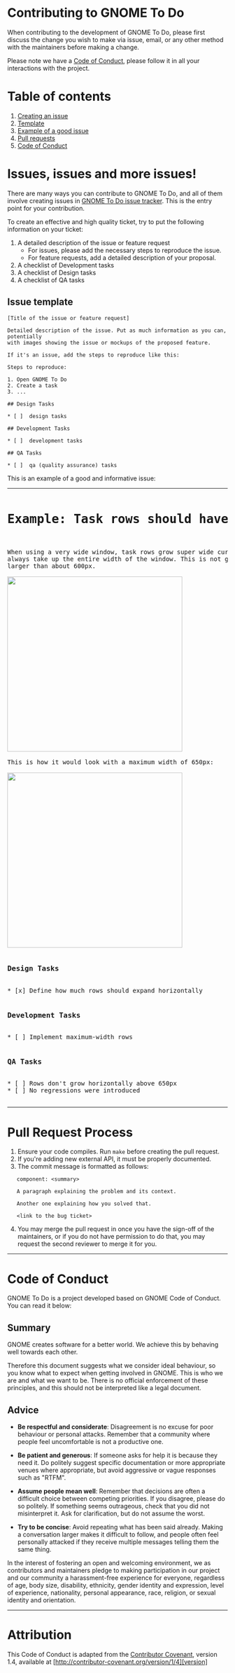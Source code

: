 # Contributing to GNOME To Do

When contributing to the development of GNOME To Do, please first discuss the change
you wish to make via issue, email, or any other method with the maintainers before
making a change.

Please note we have a [Code of Conduct](#code-of-conduct), please follow it in all
your interactions with the project.

# Table of contents
1. [Creating an issue](#issues-issues-and-more-issues)
  1. [Template](#issue-template)
  2. [Example of a good issue](#example-task-rows-should-have-a-maximum-width)
2. [Pull requests](#pull-request-process)
3. [Code of Conduct](#code-of-conduct)

# Issues, issues and more issues!

There are many ways you can contribute to GNOME To Do, and all of them involve creating issues
in [GNOME To Do issue tracker](https://gitlab.gnome.org/GNOME/gnome-todo/issues). This is the
entry point for your contribution.

To create an effective and high quality ticket, try to put the following information on your
ticket:

 1. A detailed description of the issue or feature request
     - For issues, please add the necessary steps to reproduce the issue.
     - For feature requests, add a detailed description of your proposal.
 2. A checklist of Development tasks
 3. A checklist of Design tasks
 4. A checklist of QA tasks

## Issue template
```
[Title of the issue or feature request]

Detailed description of the issue. Put as much information as you can, potentially
with images showing the issue or mockups of the proposed feature.

If it's an issue, add the steps to reproduce like this:

Steps to reproduce:

1. Open GNOME To Do
2. Create a task
3. ...

## Design Tasks

* [ ]  design tasks

## Development Tasks

* [ ]  development tasks

## QA Tasks

* [ ]  qa (quality assurance) tasks
```


This is an example of a good and informative issue:

---
<pre>
<h1>Example: Task rows should have a maximum width</h1>

When using a very wide window, task rows grow super wide currently, because they
always take up the entire width of the window. This is not great for window sizes
larger than about 600px.

<img src="https://gitlab.gnome.org/GNOME/gnome-todo/uploads/a414239a44c5b2714634df5cb85a7a78/too-wide.png" width="400px" />

This is how it would look with a maximum width of 650px:

<img src="https://gitlab.gnome.org/GNOME/gnome-todo/uploads/7dfc77b1c3cc942cf1977770ea15b198/too-wide-fixed.png" width="400px" />

<h3>Design Tasks</h3>
* [x] Define how much rows should expand horizontally

<h3>Development Tasks</h3>
* [ ] Implement maximum-width rows

<h3>QA Tasks</h3>
* [ ] Rows don't grow horizontally above 650px
* [ ] No regressions were introduced

</pre>

---

# Pull Request Process

1. Ensure your code compiles. Run `make` before creating the pull request.
2. If you're adding new external API, it must be properly documented.
3. The commit message is formatted as follows:

```
   component: <summary>

   A paragraph explaining the problem and its context.

   Another one explaining how you solved that.

   <link to the bug ticket>
```

4. You may merge the pull request in once you have the sign-off of the maintainers, or if you
   do not have permission to do that, you may request the second reviewer to merge it for you.

---

# Code of Conduct

GNOME To Do is a project developed based on GNOME Code of Conduct. You can read it below:

## Summary

GNOME creates software for a better world. We achieve this by behaving well towards
each other.

Therefore this document suggests what we consider ideal behaviour, so you know what
to expect when getting involved in GNOME. This is who we are and what we want to be.
There is no official enforcement of these principles, and this should not be interpreted
like a legal document.

## Advice

 * **Be respectful and considerate**: Disagreement is no excuse for poor behaviour or personal
     attacks. Remember that a community where people feel uncomfortable is not a productive one.

 * **Be patient and generous**: If someone asks for help it is because they need it. Do politely
     suggest specific documentation or more appropriate venues where appropriate, but avoid
     aggressive or vague responses such as "RTFM".

 * **Assume people mean well**: Remember that decisions are often a difficult choice between
     competing priorities. If you disagree, please do so politely. If something seems outrageous,
     check that you did not misinterpret it. Ask for clarification, but do not assume the worst.

 * **Try to be concise**: Avoid repeating what has been said already. Making a conversation larger
     makes it difficult to follow, and people often feel personally attacked if they receive multiple
     messages telling them the same thing.


In the interest of fostering an open and welcoming environment, we as
contributors and maintainers pledge to making participation in our project and
our community a harassment-free experience for everyone, regardless of age, body
size, disability, ethnicity, gender identity and expression, level of experience,
nationality, personal appearance, race, religion, or sexual identity and
orientation.

---

# Attribution

This Code of Conduct is adapted from the [Contributor Covenant][homepage], version 1.4,
available at [http://contributor-covenant.org/version/1/4][version]

[homepage]: http://contributor-covenant.org
[version]: http://contributor-covenant.org/version/1/4/
